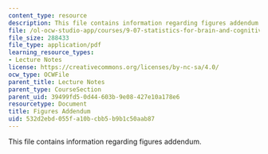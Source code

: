 ```yaml
---
content_type: resource
description: This file contains information regarding figures addendum.
file: /ol-ocw-studio-app/courses/9-07-statistics-for-brain-and-cognitive-science-fall-2016/532d2ebd055fa10bcbb5b9b1c50aab87_MIT9_07F16_lec3_FigAdendm.pdf
file_size: 288433
file_type: application/pdf
learning_resource_types:
- Lecture Notes
license: https://creativecommons.org/licenses/by-nc-sa/4.0/
ocw_type: OCWFile
parent_title: Lecture Notes
parent_type: CourseSection
parent_uid: 39499fd5-0d44-603b-9e08-427e10a178e6
resourcetype: Document
title: Figures Addendum
uid: 532d2ebd-055f-a10b-cbb5-b9b1c50aab87
---
```

This file contains information regarding figures addendum.